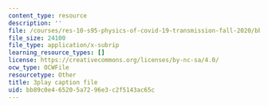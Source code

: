 ```yaml
---
content_type: resource
description: ''
file: /courses/res-10-s95-physics-of-covid-19-transmission-fall-2020/bb89c0e465205a7296e3c2f5143ac65c_wfLISAzXYns.vtt
file_size: 24100
file_type: application/x-subrip
learning_resource_types: []
license: https://creativecommons.org/licenses/by-nc-sa/4.0/
ocw_type: OCWFile
resourcetype: Other
title: 3play caption file
uid: bb89c0e4-6520-5a72-96e3-c2f5143ac65c
---
```

